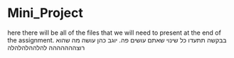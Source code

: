 # Mini_Project
here there will be all of the files that we will need to present at the end of the assignment. 
בבקשה תתעדו כל שינוי שאתם עושים פה.
יוגב כהן עושה מה שהוא רוצההההההה להלההלהלהלה
